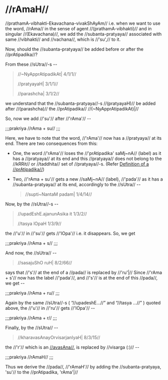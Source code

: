 # //rAmaH//

//prathamA-vibhakti-Ekavachana-vivakShAyAm// i.e. when we want to use
the word, //rAma// in the sense of agent //(prathamA-vibhakti)// and in
singular //(Ekavachana)//, we add the //subanta-pratyaya// associated
with same //vibhakti// and //vachana//, which is //'su',// to it.

Now, should the //subanta-pratyaya// be added before or after the
//prAtipadika//?

From these //sUtra//-s --

> //~NyApprAtipadikAt| 4/1/1//
>
> //pratyayaH| 3/1/1//
>
> //parashcha| 3/1/2//

we understand that the //subanta-pratyaya//-s //(pratyayaH)// be added
after //(parashcha)// the //prAtipadika// //(~NyApprAtipadikAt)|//

So, now we add //'su'// after //'rAma'// --

;;;prakriya
//rAma + su//
;;;

Here, we have to note that the word, //'rAma'// now has a //pratyaya//
at its end. There are two consequences from this:

- One, the word //'rAma'// loses the //'prAtipadika' saMj~nA//
  (label) as it has a //pratyaya// at its end and this //pratyaya//
  does not belong to the //kRRit// or //taddhita// set of
  //pratyaya//-s. (Refer [Definition of a //prAtipadika//](#/shadlinga-prakaranam/general/praatipadika/#ha-The-Definition-of-prAtipadika))

- Two, //'rAma + su'// gets a new //saMj~nA// (label), //'pada'// as
  it has a //subanta-pratyaya// at its end, accordingly to the
  //sUtra// --

  > //supti~NantaM padam| 1/4/14//

Now, by the //sUtra//-s --

> //upadEshE.ajanunAsika it 1/3/2//
>
> //tasya lOpaH 1/3/9//

the //'u'// in //'su'// gets //'lOpa'// i.e. it disappears. So, we get

;;;prakriya
//rAma + s//
;;;

And now, the //sUtra// --

> //sasajuShO ruH| 8/2/66//

says that //'s'// at the end of a //pada// is replaced by //'ru'|//
Since //'rAma + s'// now has the label //'pada'//, and //'s'// is at
the end of this //pada//, we get --

;;;prakriya
//rAma + ru//
;;;

Again by the same //sUtra//-s ( “//upadeshE...//” and “//tasya ...//” )
quoted above, the //'u'// in //'ru'// gets //'lOpa'// --

;;;prakriya
//rAma + r//
;;;

Finally, by the //sUtra// --

> //kharavasAnayOrvisarjanIyaH| 8/3/15//

the //'r'// which is an
[//avasAna//](#/shadlinga-prakaranam/general/avasana), is replaced by
//visarga (:)// --

;;;prakriya
//rAmaH//
;;;

Thus we derive the //pada//, //'rAmaH'// by adding the
//subanta-pratyaya, 'su'// to the //prAtipadika, 'rAma'|//
<!--stackedit_data:
eyJoaXN0b3J5IjpbNzU0NjUyNTEwXX0=
-->